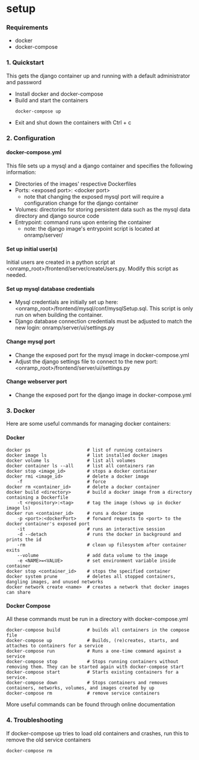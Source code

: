 # setup
### Requirements
- docker
- docker-compose
### 1. Quickstart
This gets the django container up and running with a default administrator and password
- Install docker and docker-compose
- Build and start the containers
    ```
    docker-compose up
    ```
- Exit and shut down the containers with Ctrl + c
### 2. Configuration
#### docker-compose.yml
This file sets up a mysql and a django container and specifies the following information:
- Directories of the images' respective Dockerfiles
- Ports:  \<exposed port\>: \<docker port\>
    - note that changing the exposed mysql port will require a configuration change for the django container
- Volumes: directories for storing persistent data such as the mysql data directory and django source code
- Entrypoint: command runs upon entering the container
    - note: the django image's entrypoint script is located at onramp/server/
#### Set up initial user(s)
Initial users are created in a python script at \<onramp_root\>/frontend/server/createUsers.py. Modify this script as needed.
#### Set up mysql database credentials
- Mysql credentials are initially set up here: \<onramp_root\>/frontend/mysql/conf/mysqlSetup.sql. This script is only run on
    when building the container.
- Django database connection credentials must be adjusted to match the new login: onramp/server/ui/settings.py
#### Change mysql port
- Change the exposed port for the mysql image in docker-compose.yml
- Adjust the django settings file to connect to the new port: \<onramp_root\>/frontend/server/ui/settings.py
#### Change webserver port
- Change the exposed port for the django image in docker-compose.yml
### 3. Docker
Here are some useful commands for managing docker containers:
#### Docker
```
docker ps                     # list of running containers
docker image ls               # list installed docker images
docker volume ls              # list all volumes
docker container ls --all     # list all containers ran
docker stop <image_id>        # stops a docker container
docker rmi <image_id>         # delete a docker image
    -f                        # force
docker rm <container_id>      # delete a docker container
docker build <directory>      # build a docker image from a directory containing a Dockerfile
    -t <repository>:<tag>     # tag the image (shows up in docker image ls)
docker run <container_id>     # runs a docker image
    -p <port>:<dockerPort>    # forward requests to <port> to the docker container's exposed port
    -it                       # runs an interactive session
    -d --detach               # runs the docker in background and prints the id
    -rm                       # clean up filesystem after container exits
    --volume                  # add data volume to the image
    -e <NAME>=<VALUE>         # set environment variable inside container
docker stop <container_id>    # stops the specified container
docker system prune           # deletes all stopped containers, dangling images, and unused networks
docker network create <name>  # creates a network that docker images can share
```
#### Docker Compose
All these commands must be run in a directory with docker-compose.yml
```
docker-compose build          # builds all containers in the compose file
docker-compose up             # Builds, (re)creates, starts, and attaches to containers for a service
docker-compose run            # Runs a one-time command against a service
docker-compose stop           # Stops running containers without removing them. They can be started again with docker-compose start
docker-compose start          # Starts existing containers for a service.
docker-compose down           # Stops containers and removes containers, networks, volumes, and images created by up
docker-compose rm             # remove service containers
```
More useful commands can be found through online documentation
### 4. Troubleshooting
If docker-compose up tries to load old containers and crashes, run this to remove the old service containers
```
docker-compose rm                  
```
